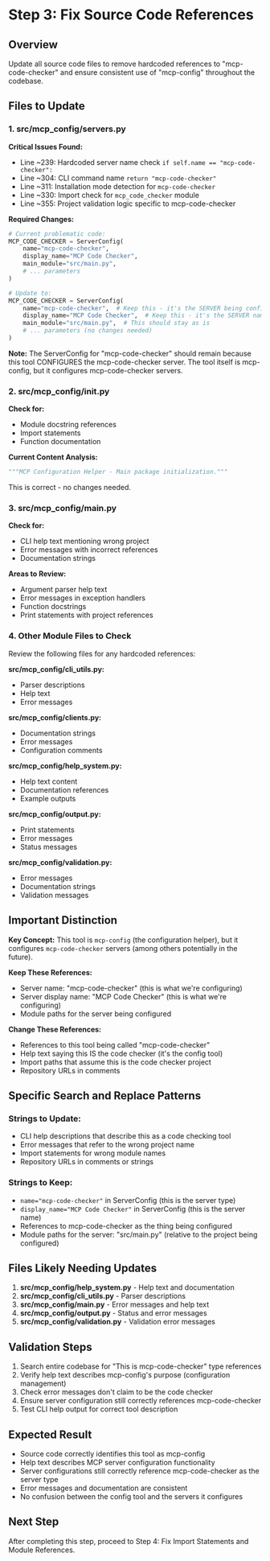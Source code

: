 # Step 3: Fix Source Code References

## Overview
Update all source code files to remove hardcoded references to "mcp-code-checker" and ensure consistent use of "mcp-config" throughout the codebase.

## Files to Update

### 1. src/mcp_config/servers.py
**Critical Issues Found:**
- Line ~239: Hardcoded server name check `if self.name == "mcp-code-checker":`
- Line ~304: CLI command name `return "mcp-code-checker"`  
- Line ~311: Installation mode detection for `mcp-code-checker`
- Line ~330: Import check for `mcp_code_checker` module
- Line ~355: Project validation logic specific to mcp-code-checker

**Required Changes:**
```python
# Current problematic code:
MCP_CODE_CHECKER = ServerConfig(
    name="mcp-code-checker",
    display_name="MCP Code Checker",
    main_module="src/main.py",
    # ... parameters
)

# Update to:
MCP_CODE_CHECKER = ServerConfig(
    name="mcp-code-checker",  # Keep this - it's the SERVER being configured
    display_name="MCP Code Checker",  # Keep this - it's the SERVER name
    main_module="src/main.py",  # This should stay as is
    # ... parameters (no changes needed)
)
```

**Note:** The ServerConfig for "mcp-code-checker" should remain because this tool CONFIGURES the mcp-code-checker server. The tool itself is mcp-config, but it configures mcp-code-checker servers.

### 2. src/mcp_config/__init__.py  
**Check for:**
- Module docstring references
- Import statements
- Function documentation

**Current Content Analysis:**
```python
"""MCP Configuration Helper - Main package initialization."""
```
This is correct - no changes needed.

### 3. src/mcp_config/main.py
**Check for:**
- CLI help text mentioning wrong project
- Error messages with incorrect references  
- Documentation strings

**Areas to Review:**
- Argument parser help text
- Error messages in exception handlers
- Function docstrings
- Print statements with project references

### 4. Other Module Files to Check
Review the following files for any hardcoded references:

**src/mcp_config/cli_utils.py:**
- Parser descriptions
- Help text
- Error messages

**src/mcp_config/clients.py:**
- Documentation strings
- Error messages  
- Configuration comments

**src/mcp_config/help_system.py:**
- Help text content
- Documentation references
- Example outputs

**src/mcp_config/output.py:**
- Print statements
- Error messages
- Status messages

**src/mcp_config/validation.py:**
- Error messages
- Documentation strings
- Validation messages

## Important Distinction

**Key Concept:** This tool is `mcp-config` (the configuration helper), but it configures `mcp-code-checker` servers (among others potentially in the future).

**Keep These References:**
- Server name: "mcp-code-checker" (this is what we're configuring)
- Server display name: "MCP Code Checker" (this is what we're configuring)
- Module paths for the server being configured

**Change These References:**
- References to this tool being called "mcp-code-checker" 
- Help text saying this IS the code checker (it's the config tool)
- Import paths that assume this is the code checker project
- Repository URLs in comments

## Specific Search and Replace Patterns

### Strings to Update:
- CLI help descriptions that describe this as a code checking tool
- Error messages that refer to the wrong project name
- Import statements for wrong module names
- Repository URLs in comments or strings

### Strings to Keep:
- `name="mcp-code-checker"` in ServerConfig (this is the server type)
- `display_name="MCP Code Checker"` in ServerConfig (this is the server name)
- References to mcp-code-checker as the thing being configured
- Module paths for the server: "src/main.py" (relative to the project being configured)

## Files Likely Needing Updates

1. **src/mcp_config/help_system.py** - Help text and documentation
2. **src/mcp_config/cli_utils.py** - Parser descriptions  
3. **src/mcp_config/main.py** - Error messages and help text
4. **src/mcp_config/output.py** - Status and error messages
5. **src/mcp_config/validation.py** - Validation error messages

## Validation Steps
1. Search entire codebase for "This is mcp-code-checker" type references
2. Verify help text describes mcp-config's purpose (configuration management)
3. Check error messages don't claim to be the code checker
4. Ensure server configuration still correctly references mcp-code-checker
5. Test CLI help output for correct tool description

## Expected Result
- Source code correctly identifies this tool as mcp-config
- Help text describes MCP server configuration functionality  
- Server configurations still correctly reference mcp-code-checker as the server type
- Error messages and documentation are consistent
- No confusion between the config tool and the servers it configures

## Next Step
After completing this step, proceed to Step 4: Fix Import Statements and Module References.
